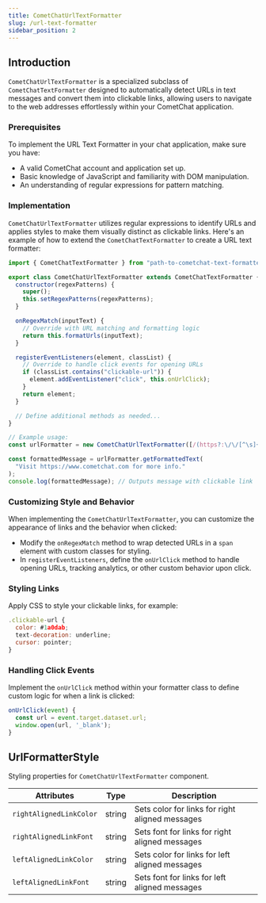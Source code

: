 ```yaml
---
title: CometChatUrlTextFormatter
slug: /url-text-formatter
sidebar_position: 2
---
```


## Introduction

`CometChatUrlTextFormatter` is a specialized subclass of `CometChatTextFormatter` designed to automatically detect URLs in text messages and convert them into clickable links, allowing users to navigate to the web addresses effortlessly within your CometChat application.

### Prerequisites

To implement the URL Text Formatter in your chat application, make sure you have:

- A valid CometChat account and application set up.
- Basic knowledge of JavaScript and familiarity with DOM manipulation.
- An understanding of regular expressions for pattern matching.

### Implementation

`CometChatUrlTextFormatter` utilizes regular expressions to identify URLs and applies styles to make them visually distinct as clickable links. Here's an example of how to extend the `CometChatTextFormatter` to create a URL text formatter:

```javascript
import { CometChatTextFormatter } from "path-to-cometchat-text-formatter";

export class CometChatUrlTextFormatter extends CometChatTextFormatter {
  constructor(regexPatterns) {
    super();
    this.setRegexPatterns(regexPatterns);
  }

  onRegexMatch(inputText) {
    // Override with URL matching and formatting logic
    return this.formatUrls(inputText);
  }

  registerEventListeners(element, classList) {
    // Override to handle click events for opening URLs
    if (classList.contains("clickable-url")) {
      element.addEventListener("click", this.onUrlClick);
    }
    return element;
  }

  // Define additional methods as needed...
}

// Example usage:
const urlFormatter = new CometChatUrlTextFormatter([/(https?:\/\/[^\s]+)/g]);

const formattedMessage = urlFormatter.getFormattedText(
  "Visit https://www.cometchat.com for more info."
);
console.log(formattedMessage); // Outputs message with clickable link
```

### Customizing Style and Behavior

When implementing the `CometChatUrlTextFormatter`, you can customize the appearance of links and the behavior when clicked:

- Modify the `onRegexMatch` method to wrap detected URLs in a `span` element with custom classes for styling.
- In `registerEventListeners`, define the `onUrlClick` method to handle opening URLs, tracking analytics, or other custom behavior upon click.

### Styling Links

Apply CSS to style your clickable links, for example:

```javascript
.clickable-url {
  color: #1a0dab;
  text-decoration: underline;
  cursor: pointer;
}
```

### Handling Click Events

Implement the `onUrlClick` method within your formatter class to define custom logic for when a link is clicked:

```javascript
onUrlClick(event) {
  const url = event.target.dataset.url;
  window.open(url, '_blank');
}
```

## UrlFormatterStyle

Styling properties for `CometChatUrlTextFormatter` component.

| Attributes              | Type   | Description                                     |
| ----------------------- | ------ | ----------------------------------------------- |
| `rightAlignedLinkColor` | string | Sets color for links for right aligned messages |
| `rightAlignedLinkFont`  | string | Sets font for links for right aligned messages  |
| `leftAlignedLinkColor`  | string | Sets color for links for left aligned messages  |
| `leftAlignedLinkFont`   | string | Sets font for links for left aligned messages   |
